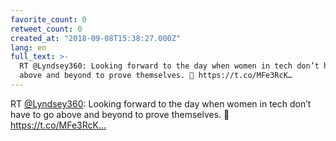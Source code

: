 ```yaml
---
favorite_count: 0
retweet_count: 0
created_at: "2018-09-08T15:38:27.000Z"
lang: en
full_text: >-
  RT @Lyndsey360: Looking forward to the day when women in tech don’t have to go
  above and beyond to prove themselves. 🙏 https://t.co/MFe3RcK…
---
```


RT [@Lyndsey360](https://twitter.com/Lyndsey360): Looking forward to the day
when women in tech don’t have to go above and beyond to prove themselves. 🙏
https://t.co/MFe3RcK…

